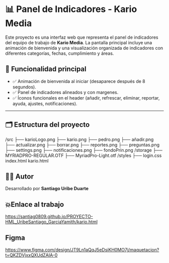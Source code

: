 # 📊 Panel de Indicadores - Kario Media

Este proyecto es una interfaz web que representa el panel de indicadores del equipo de trabajo de **Kario Media**. La pantalla principal incluye una animación de bienvenida y una visualización organizada de indicadores con diferentes categorías, fechas, cumplimiento y áreas.

## 🎯 Funcionalidad principal

- ✅ Animación de bienvenida al iniciar (desaparece después de 8 segundos).
- ✅ Panel de indicadores alineados y con margenes.
- ✅ Íconos funcionales en el header (añadir, refrescar, eliminar, reportar, ayuda, ajustes, notificaciones).

---

## 🗂️ Estructura del proyecto
/src
├── karioLogo.png
├── kario.png
├── pedro.png
├── añadir.png
├── actualizar.png
├── borrar.png
├── reportes.png
├── preguntas.png
├── settings.png
├── notificaciones.png
├── fondoPrin.png
/storage
├── MYRIADPRO-REGULAR.OTF
├── MyriadPro-Light.otf
/styles
├── login.css
index.html
kario.html

## 👨‍💻 Autor

Desarrollado por **Santiago Uribe Duarte** 

## 💥Enlace al trabajo
https://santiag0809.github.io/PROYECTO-HML_UribeSantiago_GarciaYamith/kario.html

## Figma 
https://www.figma.com/design/JT9Ln1aQqJ5eDsiKH0MO7j/maquetacion?t=QKZDVjxxQXUdZAIA-0
